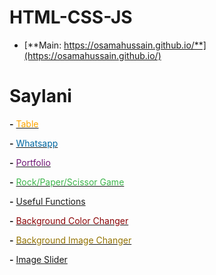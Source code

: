 # HTML-CSS-JS

- [**Main: https://osamahussain.github.io/**](https://osamahussain.github.io/)

# Saylani

**-** [<span style="color:orange;">Table</span>](./Saylani/Assignment-01/)

**-** [<span style="color:#0067A1;">Whatsapp</span>](./Saylani/Assignment-02/)

**-** [<span style="color:#6F1674;">Portfolio</span>](./Saylani/Assignment-03/)

**-** [<span style="color:#3DB54B;">Rock/Paper/Scissor Game</span>](./Saylani/Assignment-04/)

**-** [Useful Functions](./Saylani/Assignment-05/)

**-** [<span style="color:#8A0204;">Background Color Changer</span>](./Saylani/Assignment-06/)

**-** [<span style="color:#947300;">Background Image Changer</span>](./Saylani/Assignment-07/)

**-** [Image Slider](./Saylani/Assignment-08/)
